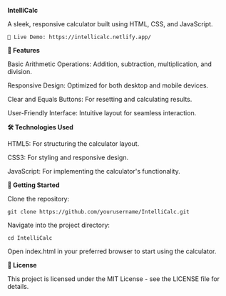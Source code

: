 **IntelliCalc**

A sleek, responsive calculator built using HTML, CSS, and JavaScript.

```🔗 Live Demo: https://intellicalc.netlify.app/```

**📌 Features**

Basic Arithmetic Operations: Addition, subtraction, multiplication, and division.

Responsive Design: Optimized for both desktop and mobile devices.

Clear and Equals Buttons: For resetting and calculating results.

User-Friendly Interface: Intuitive layout for seamless interaction.

**🛠️ Technologies Used**

HTML5: For structuring the calculator layout.

CSS3: For styling and responsive design.

JavaScript: For implementing the calculator's functionality.

**🚀 Getting Started**

Clone the repository:

```
git clone https://github.com/yourusername/IntelliCalc.git
```


Navigate into the project directory:

```
cd IntelliCalc
```

Open index.html in your preferred browser to start using the calculator.

**📄 License**

This project is licensed under the MIT License - see the LICENSE
 file for details.
